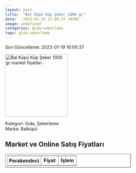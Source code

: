 ```yaml
---
layout: post
title:  "Bal Küpü Küp Şeker 1000 gr"
date:   2023-01-19 13:00:37 +0300
image: undefined
categories: gida-sekerleme
tags: gida-sekerleme
---
```


Son Güncelleme: 2023-01-19 16:00:37

<img src="undefined" width="200" alt="Bal Küpü Küp Şeker 1000 gr market fiyatları" />

Kategori: Gıda, Şekerleme
<br />
Marka: Balküpü

<h2>Market ve Online Satış Fiyatları</h2>

<table border="1" style="padding: 5px;width:80%;">
  <tr>
    <td style="padding: 5px;"><strong>Perakendeci</strong></td>
    <td><strong>Fiyat</strong></td>
    <td><strong>İşlem</strong></td>
  </tr>
  
</table>
